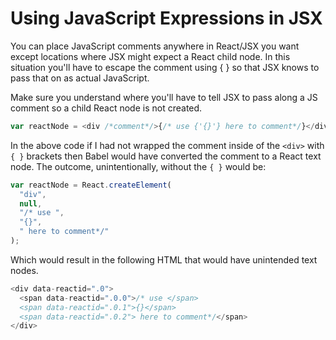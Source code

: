 # Using JavaScript Expressions in JSX

You can place JavaScript comments anywhere in React/JSX you want except locations where JSX might expect a React child node. In this situation you'll have to escape the comment using { } so that JSX knows to pass that on as actual JavaScript.

Make sure you understand where you'll have to tell JSX to pass along a JS comment so a child React node is not created.

```javascript
var reactNode = <div /*comment*/>{/* use {'{}'} here to comment*/}</div>;
```

In the above code if I had not wrapped the comment inside of the `<div>` with `{ }` brackets then Babel would have converted the comment to a React text node. The outcome, unintentionally, without the `{ }` would be:

```javascript
var reactNode = React.createElement(
  "div",
  null,
  "/* use ",
  "{}",
  " here to comment*/"
);
```

Which would result in the following HTML that would have unintended text nodes.

```javascript
<div data-reactid=".0">
  <span data-reactid=".0.0">/* use </span>
  <span data-reactid=".0.1">{}</span>
  <span data-reactid=".0.2"> here to comment*/</span>
</div>
```